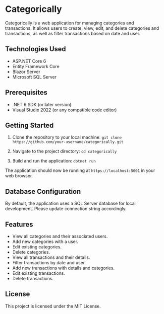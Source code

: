 # Categorically
Categorically is a web application for managing categories and transactions. It allows users to create, view, edit, and delete categories and transactions, as well as filter transactions based on date and user.

## Technologies Used
- ASP.NET Core 6
- Entity Framework Core
- Blazor Server
- Microsoft SQL Server

## Prerequisites
- .NET 6 SDK (or later version)
- Visual Studio 2022 (or any compatible code editor)

## Getting Started

1. Clone the repository to your local machine:
`git clone https://github.com/your-username/categorically.git`

2. Navigate to the project directory:
`cd categorically`

3. Build and run the application:
`dotnet run`

The application should now be running at `https://localhost:5001` in your web browser.

## Database Configuration
By default, the application uses a SQL Server database for local development. Please update connection string accordingly.

## Features

- View all categories and their associated users.
- Add new categories with a user.
- Edit existing categories.
- Delete categories.
- View all transactions and their details.
- Filter transactions by date and user.
- Add new transactions with details and categories.
- Edit existing transactions.
- Delete transactions.

## License
This project is licensed under the MIT License.